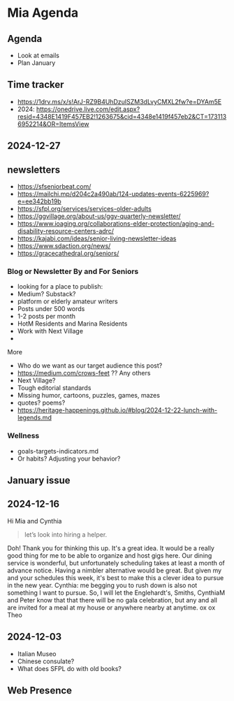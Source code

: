 # Mia Agenda

## Agenda

* Look at emails
* Plan January

## Time tracker

* https://1drv.ms/x/s!ArJ-RZ9B4UhDzuISZM3dLvyCMXL2fw?e=DYAm5E
* 2024: https://onedrive.live.com/edit.aspx?resid=4348E1419F457EB2!1263675&cid=4348e1419f457eb2&CT=1731136952214&OR=ItemsView


## 2024-12-27

## newsletters

* https://sfseniorbeat.com/
* https://mailchi.mp/d204c2a490ab/124-updates-events-6225969?e=ee342bb19b
* https://sfpl.org/services/services-older-adults
* https://ggvillage.org/about-us/ggv-quarterly-newsletter/
* https://www.ioaging.org/collaborations-elder-protection/aging-and-disability-resource-centers-adrc/
* https://kajabi.com/ideas/senior-living-newsletter-ideas
* https://www.sdaction.org/news/
* https://gracecathedral.org/seniors/


### Blog or Newsletter By and For Seniors

* looking for a place to publish:
* Medium? Substack?
* platform or elderly amateur writers
* Posts under 500 words
* 1-2 posts per month
* HotM Residents and Marina Residents
* Work with Next Village
*
More

* Who do we want as our target audience this post?
* https://medium.com/crows-feet ?? Any others
* Next Village?
* Tough editorial standards
* Missing humor, cartoons, puzzles, games, mazes
* quotes? poems?
* https://heritage-happenings.github.io/#blog/2024-12-22-lunch-with-legends.md


### Wellness

* goals-targets-indicators.md
* Or habits? Adjusting your behavior?

## January issue



## 2024-12-16

Hi Mia and Cynthia

>let’s look into hiring a helper.

Doh! Thank you for thinking this up. It's a great idea. It would be a really good thing for me to be able to organize and host gigs here. Our dining service is wonderful, but unfortunately scheduling takes at least a month of advance notice. Having a nimbler alternative would be great.
But given my and your schedules this week, it's best to make this a clever idea to pursue in the new year.
Cynthia: me begging you to rush down is also not something I want to pursue.
So, I will let the Englehardt's, Smiths, CynthiaM and Peter know that that there will be no gala celebration, but any and all are invited for a meal at my house or anywhere nearby at anytime.
ox ox
Theo

## 2024-12-03

* Italian Museo
* Chinese consulate?
* What does SFPL do with old books?

## Web Presence

